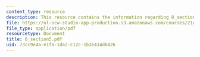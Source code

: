 ```yaml
---
content_type: resource
description: This resource contains the information regarding 8_section5.
file: https://ol-ocw-studio-app-production.s3.amazonaws.com/courses/21g-103-chinese-iii-regular-fall-2005/73cc9e4ae1fa1da2c12c1b3e414d6426_MIT21G_103F05_8_5.pdf
file_type: application/pdf
resourcetype: Document
title: 8_section5.pdf
uid: 73cc9e4a-e1fa-1da2-c12c-1b3e414d6426
---
```

